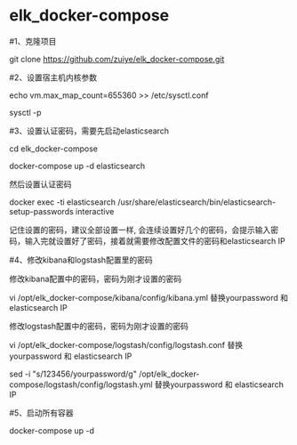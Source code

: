 ﻿# elk_docker-compose


#1、克隆项目

git clone https://github.com/zuiye/elk_docker-compose.git

#2、设置宿主机内核参数


echo vm.max_map_count=655360 >> /etc/sysctl.conf

sysctl -p


#3、设置认证密码，需要先启动elasticsearch

cd elk_docker-compose

docker-compose up -d elasticsearch

然后设置认证密码

docker exec -ti elasticsearch /usr/share/elasticsearch/bin/elasticsearch-setup-passwords interactive

记住设置的密码，建议全部设置一样, 会连续设置好几个的密码，会提示输入密码，输入完就设置好了密码，接着就需要修改配置文件的密码和elasticsearch IP


#4、修改kibana和logstash配置里的密码

修改kibana配置中的密码，密码为刚才设置的密码

vi /opt/elk_docker-compose/kibana/config/kibana.yml
替换yourpassword 和 elasticsearch IP


修改logstash配置中的密码，密码为刚才设置的密码

vi /opt/elk_docker-compose/logstash/config/logstash.conf
替换yourpassword 和 elasticsearch IP

sed -i "s/123456/yourpassword/g" /opt/elk_docker-compose/logstash/config/logstash.yml
替换yourpassword 和 elasticsearch IP

#5、启动所有容器

docker-compose up -d
